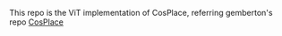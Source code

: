 This repo is the ViT implementation of CosPlace, referring gemberton's repo [CosPlace](https://github.com/gmberton/CosPlace?tab=readme-ov-file)
